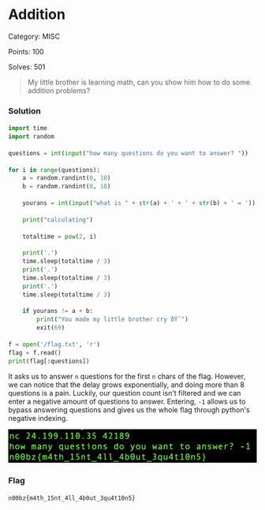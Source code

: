 # Addition

Category: MISC

Points: 100

Solves: 501

>My little brother is learning math, can you show him how to do some addition problems?

### Solution

```py
import time
import random

questions = int(input("how many questions do you want to answer? "))

for i in range(questions):
    a = random.randint(0, 10)
    b = random.randint(0, 10)

    yourans = int(input("what is " + str(a) + ' + ' + str(b) + ' = '))

    print("calculating")

    totaltime = pow(2, i)

    print('.')
    time.sleep(totaltime / 3)
    print('.')
    time.sleep(totaltime / 3)
    print('.')
    time.sleep(totaltime / 3)

    if yourans != a + b:
        print("You made my little brother cry ðŸ˜­")
        exit(69)

f = open('/flag.txt', 'r')
flag = f.read()
print(flag[:questions])
```

It asks us to answer `n` questions for the first `n` chars of the flag. However, we can notice that the delay grows exponentially, and doing more than 8 questions is a pain. Luckily, our question count isn't filtered and we can enter a negative amount of questions to answer. Entering, `-1` allows us to bypass answering questions and gives us the whole flag through python's negative indexing.

![remote server](/images/Addition.png)

### Flag

```n00bz{m4th_15nt_4ll_4b0ut_3qu4t10n5}```